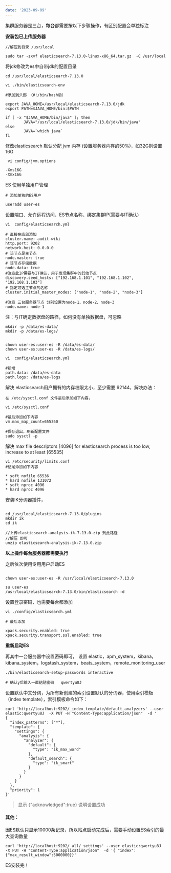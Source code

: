 ```yaml
--- 
date: '2023-09-09'
---
```


集群服务器是三台，**每台**都需要按以下步骤操作，有区别配置会单独标注

**安装包已上传服务器**

```
//解压到目录 /usr/local

sudo tar -zxvf elasticsearch-7.13.0-linux-x86_64.tar.gz  -C /usr/local

```

 将jdk修改为es中自带jdk的配置目录

```
cd /usr/local/elasticsearch-7.13.0

vi ./bin/elasticsearch-env

#添加到头部 （#!/bin/bash后）

export JAVA_HOME=/usr/local/elasticsearch-7.13.0/jdk
export PATH=$JAVA_HOME/bin:$PATH

if [ -x "$JAVA_HOME/bin/java" ]; then
        JAVA="/usr/local/elasticsearch-7.13.0/jdk/bin/java"
else
        JAVA=`which java`
fi
```

修改elasticsearch 默认分配 jvm 内存 (设置服务器内存的50%)，如32G则设置16G

```
 vi config/jvm.options

-Xms16G
-Xmx16G
```

ES 使用单独用户管理
```
# 添加单独的ES用户

useradd user-es  
```

设置端口、允许远程访问、ES节点名称、绑定集群IP(需要与IT确认)

```
vi  config/elasticsearch.yml

# 直接在底部添加  
cluster.name: audit-wiki
http.port: 9202
network.host: 0.0.0.0  
# 该节点是主节点
node.master: true
# 该节点存储数据
node.data: true
#注意此IP需要与IT确认，用于发现集群中的其他节点
discovery.seed_hosts: ["192.168.1.101", "192.168.1.102", "192.168.1.103"]
# 指定可选主节点的名称
cluster.initial_master_nodes: ["node-1", "node-2", "node-3"]

#注意 三台服务器节点 分别设置为node-1、node-2、node-3
node.name: node-1

```


注：与IT确定数据盘的路径，如何没有单独数据盘，可忽略

```
mkdir -p /data/es-data/
mkdir -p /data/es-logs/


chown user-es:user-es -R /data/es-data/
chown user-es:user-es -R /data/es-logs/

vi  config/elasticsearch.yml

#新增
path.data: /data/es-data
path.logs: /data/es-logs
```



解决 elasticsearch用户拥有的内存权限太小，至少需要 62144，解决办法：

```
在 /etc/sysctl.conf 文件最后添加如下内容，
 
vi /etc/sysctl.conf

#最后添加如下内容
vm.max_map_count=655360

#保存退出，刷新配置文件
sudo sysctl -p

```

解决 max file descriptors [4096] for elasticsearch process is too low, increase to at least [65535] 

 
```
vi /etc/security/limits.conf
#结尾添加如下内容 

* soft nofile 65536
* hard nofile 131072
* soft nproc 4096
* hard nproc 4096

```


 安装IK分词器插件，

```

cd /usr/local/elasticsearch-7.13.0/plugins
mkdir ik
cd ik

//上传elasticsearch-analysis-ik-7.13.0.zip 到此路径
//解压 即可
unzip elasticsearch-analysis-ik-7.13.0.zip

```



**以上操作每台服务器都需要执行**

之后依次使用专用用户启动ES
 
```
 
chown user-es:user-es -R /usr/local/elasticsearch-7.13.0

su user-es
/usr/local/elasticsearch-7.13.0/bin/elasticsearch -d
```


设置登录密码，也需要每台都添加

```
vi ./config/elasticsearch.yml
```
```
# 最后添加

xpack.security.enabled: true
xpack.security.transport.ssl.enabled: true
```

**重新启动ES**


再其中一台服务器中设置密码即可， 设置  elastic，apm_system，kibana，kibana_system，logstash_system，beats_system，remote_monitoring_user

```
./bin/elasticsearch-setup-passwords interactive

# 确认y后输入一直粘贴密码   qwertyu8J
```
 

设置默认中文分词，为所有新创建的索引设置默认的分词器，使用索引模板（index template），索引模板命令如下：

```
curl 'http://localhost:9202/_index_template/default_analyzers' --user elastic:qwertyu8J  -X PUT -H "Content-Type:application/json"  -d '
{
  "index_patterns": ["*"],
  "template": {
    "settings": {
      "analysis": {
        "analyzer": {
          "default": {
            "type": "ik_max_word"
          },
          "default_search": {
            "type": "ik_smart"
          }
        }
      }
    }
  },
  "priority": 1
}'

```
>  显示 {"acknowledged":true} 说明设置成功

#### 其他：
因ES默认只显示10000条记录，所以站点启动完成后，需要手动设置ES索引的最大查询数量

```
curl 'http://localhost:9202/_all/_settings' --user elastic:qwertyu8J  -X PUT -H "Content-Type:application/json"  -d '{ "index": {"max_result_window":5000000}}'

```



ES安装完！

